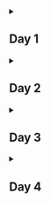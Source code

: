 <!--
  <<< Author notes: Header of the course >>>
  Include a 1280×640 image, course title in sentence case, and a concise description in emphasis.
  In your repository settings: enable template repository, add your 1280×640 social image, auto delete head branches.
  Add your open source license, GitHub uses Creative Commons Attribution 4.0 International.
-->

<details id=0>
<summary><h2>Day 1</h2></summary>
Testing first commit to 100 days of node section.
</details>

<details id=1>
<summary><h2>Day 2</h2></summary>

Calculated score averages for 2 teams.
Compared averages to determine winner or draw.
Repeated exercise with minimum score requirements.
Used The reduce() method for averaging the scores.
</details>

  <details id=2>
<summary><h2>Day 3</h2></summary>
    Using node ternary statements.
</details>
  <details id=3>
<summary><h2>Day 4</h2></summary>
    Call to paginated Api in java. The api returns a list of books
    depending on author provided.
</details>
